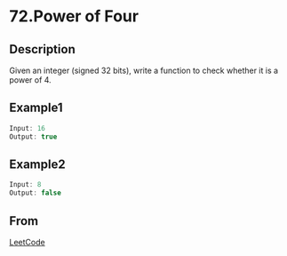 # 72.Power of Four

## Description

Given an integer (signed 32 bits), write a function to check whether it is a power of 4.

## Example1

```javascript
Input: 16
Output: true
```

## Example2

```javascript
Input: 8
Output: false
```

## From

[LeetCode](https://leetcode.com/problems/power-of-four)
